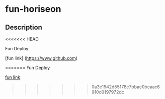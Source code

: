 # fun-horiseon

## Description

<<<<<<< HEAD


Fun Deploy

[fun link] (https://www.github.com)

=======
Fun Deploy

[fun link](https://www.github.com)
>>>>>>> 0a3c1542d55178c7bbae0bcaac6910d0197972dc
